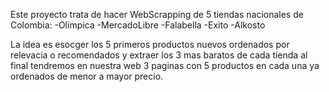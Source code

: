 Este proyecto trata de hacer WebScrapping de 5 tiendas nacionales de Colombia:
-Olimpica
-MercadoLibre
-Falabella
-Exito
-Alkosto

La idea es esocger los 5 primeros productos nuevos ordenados por relevacia o recomendados y extraer los 3 mas baratos de cada tienda
al final tendremos en nuestra web 3 paginas con 5 productos en cada una ya ordenados de menor a mayor precio.
